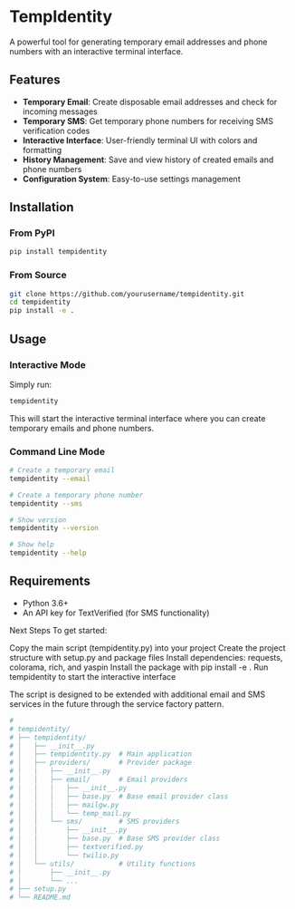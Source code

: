 # TempIdentity

A powerful tool for generating temporary email addresses and phone numbers with an interactive terminal interface.

## Features

- **Temporary Email**: Create disposable email addresses and check for incoming messages
- **Temporary SMS**: Get temporary phone numbers for receiving SMS verification codes
- **Interactive Interface**: User-friendly terminal UI with colors and formatting
- **History Management**: Save and view history of created emails and phone numbers
- **Configuration System**: Easy-to-use settings management

## Installation

### From PyPI

```bash
pip install tempidentity
```

### From Source

```bash
git clone https://github.com/yourusername/tempidentity.git
cd tempidentity
pip install -e .
```

## Usage

### Interactive Mode

Simply run:

```bash
tempidentity
```

This will start the interactive terminal interface where you can create temporary emails and phone numbers.

### Command Line Mode

```bash
# Create a temporary email
tempidentity --email

# Create a temporary phone number
tempidentity --sms

# Show version
tempidentity --version

# Show help
tempidentity --help
```

## Requirements

- Python 3.6+
- An API key for TextVerified (for SMS functionality)


Next Steps
To get started:

Copy the main script (tempidentity.py) into your project
Create the project structure with setup.py and package files
Install dependencies: requests, colorama, rich, and yaspin
Install the package with pip install -e .
Run tempidentity to start the interactive interface

The script is designed to be extended with additional email and SMS services in the future through the service factory pattern.


```bash
#
# tempidentity/
# ├── tempidentity/
# │   ├── __init__.py
# │   ├── tempidentity.py  # Main application
# │   ├── providers/       # Provider package
# │   │   ├── __init__.py
# │   │   ├── email/       # Email providers
# │   │   │   ├── __init__.py
# │   │   │   ├── base.py  # Base email provider class
# │   │   │   ├── mailgw.py
# │   │   │   └── temp_mail.py
# │   │   └── sms/         # SMS providers
# │   │       ├── __init__.py
# │   │       ├── base.py  # Base SMS provider class
# │   │       ├── textverified.py
# │   │       └── twilio.py
# │   └── utils/           # Utility functions
# │       ├── __init__.py
# │       └── ...
# ├── setup.py
# └── README.md
```
